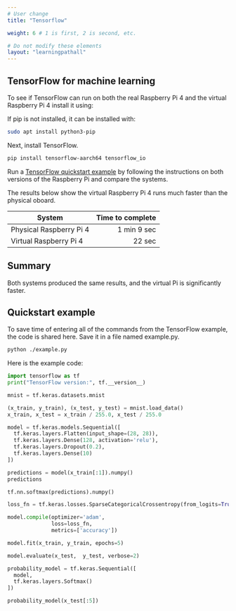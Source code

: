 ```yaml
---
# User change
title: "Tensorflow"

weight: 6 # 1 is first, 2 is second, etc.

# Do not modify these elements
layout: "learningpathall"
---
```


## TensorFlow for machine learning	
				
To see if TensorFlow can run on both the real Raspberry Pi 4 and the virtual Raspberry Pi 4 install it using:
		
If pip is not installed, it can be installed with:

```bash
sudo apt install python3-pip
```

Next, install TensorFlow. 

```bash			
pip install tensorflow-aarch64 tensorflow_io 
```
				
Run a [TensorFlow quickstart example](https://www.tensorflow.org/tutorials/quickstart/beginner) by following the instructions on both versions of the Raspberry Pi and compare the systems.

The results below show the virtual Raspberry Pi 4 runs much faster than the physical oboard.

| System | Time to complete              |
|--------|------------------------------:|				
| Physical Raspberry Pi 4 | 1 min 9 sec	|	
| Virtual Raspberry Pi 4  | 22 sec      |

## Summary 

Both systems produced the same results, and the virtual Pi is significantly faster.


## Quickstart example

To save time of entering all of the commands from the TensorFlow example, the code is shared here. Save it in a file named example.py.

```bash
python ./example.py
```

Here is the example code:

```python
import tensorflow as tf
print("TensorFlow version:", tf.__version__)

mnist = tf.keras.datasets.mnist

(x_train, y_train), (x_test, y_test) = mnist.load_data()
x_train, x_test = x_train / 255.0, x_test / 255.0

model = tf.keras.models.Sequential([
  tf.keras.layers.Flatten(input_shape=(28, 28)),
  tf.keras.layers.Dense(128, activation='relu'),
  tf.keras.layers.Dropout(0.2),
  tf.keras.layers.Dense(10)
])

predictions = model(x_train[:1]).numpy()
predictions

tf.nn.softmax(predictions).numpy()

loss_fn = tf.keras.losses.SparseCategoricalCrossentropy(from_logits=True)

model.compile(optimizer='adam',
              loss=loss_fn,
              metrics=['accuracy'])

model.fit(x_train, y_train, epochs=5)

model.evaluate(x_test,  y_test, verbose=2)

probability_model = tf.keras.Sequential([
  model,
  tf.keras.layers.Softmax()
])

probability_model(x_test[:5])

```
